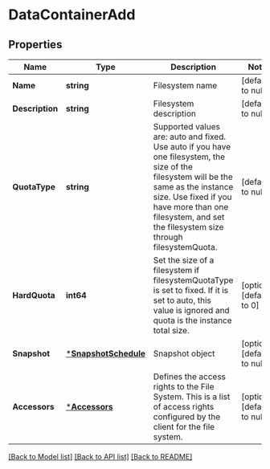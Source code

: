 # DataContainerAdd

## Properties
Name | Type | Description | Notes
------------ | ------------- | ------------- | -------------
**Name** | **string** | Filesystem name | [default to null]
**Description** | **string** | Filesystem description | [default to null]
**QuotaType** | **string** | Supported values are: auto and fixed. Use auto if you have one filesystem, the size of the filesystem will be the same as the instance size. Use fixed if you have more than one filesystem, and set the filesystem size through filesystemQuota. | [default to null]
**HardQuota** | **int64** | Set the size of a filesystem if filesystemQuotaType is set to fixed. If it is set to auto, this value is ignored and quota is the instance total size. | [optional] [default to 0]
**Snapshot** | [***SnapshotSchedule**](snapshot_schedule.md) | Snapshot object | [optional] [default to null]
**Accessors** | [***Accessors**](accessors.md) | Defines the access rights to the File System. This is a list of access rights configured by the client for the file system. | [optional] [default to null]

[[Back to Model list]](../README.md#documentation-for-models) [[Back to API list]](../README.md#documentation-for-api-endpoints) [[Back to README]](../README.md)


